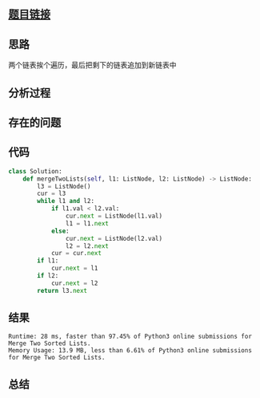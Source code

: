 [//]: # (@Author  : xu.junpeng)
[//]: # (@Time    : 2020/5/6 11:10 下午)
## [题目链接](https://leetcode.com/problems/merge-two-sorted-lists/)

## 思路
两个链表挨个遍历，最后把剩下的链表追加到新链表中
## 分析过程

## 存在的问题

## 代码
```python
class Solution:
    def mergeTwoLists(self, l1: ListNode, l2: ListNode) -> ListNode:
        l3 = ListNode()
        cur = l3
        while l1 and l2:
            if l1.val < l2.val:
                cur.next = ListNode(l1.val)
                l1 = l1.next
            else:
                cur.next = ListNode(l2.val)
                l2 = l2.next
            cur = cur.next
        if l1:
            cur.next = l1
        if l2:
            cur.next = l2
        return l3.next
```

## 结果
```
Runtime: 28 ms, faster than 97.45% of Python3 online submissions for Merge Two Sorted Lists.
Memory Usage: 13.9 MB, less than 6.61% of Python3 online submissions for Merge Two Sorted Lists.
```
## 总结

